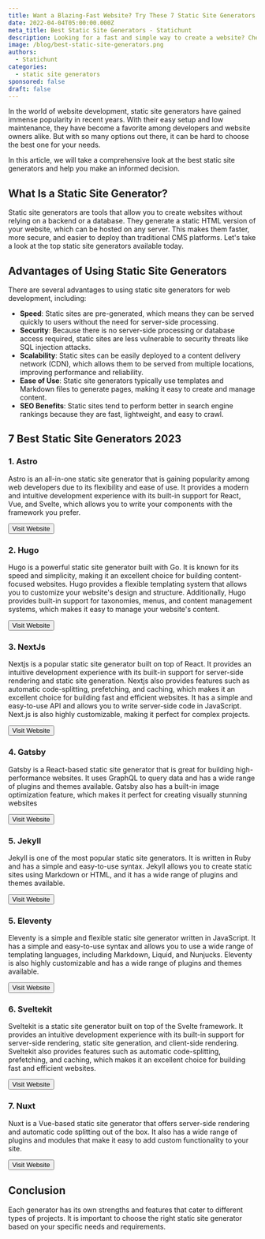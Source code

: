 ```yaml
---
title: Want a Blazing-Fast Website? Try These 7 Static Site Generators
date: 2022-04-04T05:00:00.000Z
meta_title: Best Static Site Generators - Statichunt
description: Looking for a fast and simple way to create a website? Check out our list of best static site generators. Discover the advantages and disadvantages of each generator, and choose the one that's right for you.
image: /blog/best-static-site-generators.png
authors:
  - Statichunt
categories:
  - static site generators
sponsored: false
draft: false
---
```


In the world of website development, static site generators have gained immense popularity in recent years. With their easy setup and low maintenance, they have become a favorite among developers and website owners alike. But with so many options out there, it can be hard to choose the best one for your needs.

In this article, we will take a comprehensive look at the best static site generators and help you make an informed decision.

## What Is a Static Site Generator?

Static site generators are tools that allow you to create websites without relying on a backend or a database. They generate a static HTML version of your website, which can be hosted on any server. This makes them faster, more secure, and easier to deploy than traditional CMS platforms. Let's take a look at the top static site generators available today.

## Advantages of Using Static Site Generators

There are several advantages to using static site generators for web development, including:

- **Speed**: Static sites are pre-generated, which means they can be served quickly to users without the need for server-side processing.
- **Security**: Because there is no server-side processing or database access required, static sites are less vulnerable to security threats like SQL injection attacks.
- **Scalability**: Static sites can be easily deployed to a content delivery network (CDN), which allows them to be served from multiple locations, improving performance and reliability.
- **Ease of Use**: Static site generators typically use templates and Markdown files to generate pages, making it easy to create and manage content.
- **SEO Benefits**: Static sites tend to perform better in search engine rankings because they are fast, lightweight, and easy to crawl.

## 7 Best Static Site Generators 2023

### 1. Astro

Astro is an all-in-one static site generator that is gaining popularity among web developers due to its flexibility and ease of use. It provides a modern and intuitive development experience with its built-in support for React, Vue, and Svelte, which allows you to write your components with the framework you prefer.

<Mockup src="/blog/astro.png" alt="astro ssg" />

<Button href="https://astro.build/" >Visit Website </Button>

### 2. Hugo

Hugo is a powerful static site generator built with Go. It is known for its speed and simplicity, making it an excellent choice for building content-focused websites. Hugo provides a flexible templating system that allows you to customize your website's design and structure. Additionally, Hugo provides built-in support for taxonomies, menus, and content management systems, which makes it easy to manage your website's content.

<Mockup src="/blog/hugo.png" alt="hugo ssg" />

<Button href="https://gohugo.io/" >Visit Website </Button>

### 3. NextJs

Nextjs is a popular static site generator built on top of React. It provides an intuitive development experience with its built-in support for server-side rendering and static site generation. Nextjs also provides features such as automatic code-splitting, prefetching, and caching, which makes it an excellent choice for building fast and efficient websites. It has a simple and easy-to-use API and allows you to write server-side code in JavaScript. Next.js is also highly customizable, making it perfect for complex projects.

<Mockup src="/blog/nextjs.png" alt="nextjs ssg" />

<Button href="https://nextjs.org/" >Visit Website </Button>

### 4. Gatsby

Gatsby is a React-based static site generator that is great for building high-performance websites. It uses GraphQL to query data and has a wide range of plugins and themes available. Gatsby also has a built-in image optimization feature, which makes it perfect for creating visually stunning websites

<Mockup src="/blog/gatsby.webp" alt="gatsby ssg" />

<Button href="https://www.gatsbyjs.com/" >Visit Website </Button>

### 5. Jekyll

Jekyll is one of the most popular static site generators. It is written in Ruby and has a simple and easy-to-use syntax. Jekyll allows you to create static sites using Markdown or HTML, and it has a wide range of plugins and themes available.

<Mockup src="/blog/jekyll.webp" alt="jekyll ssg" />

<Button href="https://jekyllrb.com/" >Visit Website </Button>

### 5. Eleventy

Eleventy is a simple and flexible static site generator written in JavaScript. It has a simple and easy-to-use syntax and allows you to use a wide range of templating languages, including Markdown, Liquid, and Nunjucks. Eleventy is also highly customizable and has a wide range of plugins and themes available.

<Mockup src="/blog/11ty.png" alt="11ty ssg" />

<Button href="https://www.11ty.dev/" >Visit Website </Button>

### 6. Sveltekit

Sveltekit is a static site generator built on top of the Svelte framework. It provides an intuitive development experience with its built-in support for server-side rendering, static site generation, and client-side rendering. Sveltekit also provides features such as automatic code-splitting, prefetching, and caching, which makes it an excellent choice for building fast and efficient websites.

<Mockup src="/blog/sveltekit.png" alt="sveltekit ssg" />

<Button href="https://kit.svelte.dev/" >Visit Website </Button>

### 7. Nuxt

Nuxt is a Vue-based static site generator that offers server-side rendering and automatic code splitting out of the box. It also has a wide range of plugins and modules that make it easy to add custom functionality to your site.

<Mockup src="/blog/nuxt.png" alt="nuxt ssg" />

<Button href="https://nuxt.com/" >Visit Website </Button>

## Conclusion

Each generator has its own strengths and features that cater to different types of projects. It is important to choose the right static site generator based on your specific needs and requirements.
